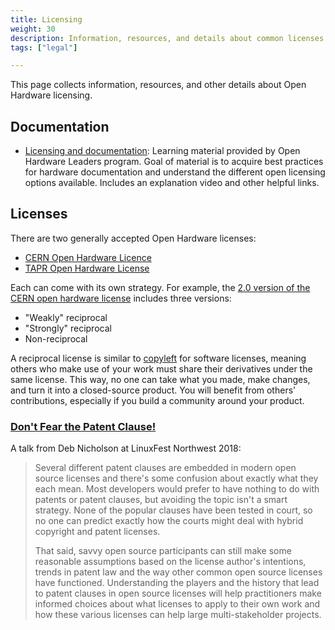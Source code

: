 ```yaml
---
title: Licensing
weight: 30
description: Information, resources, and details about common licenses used for Open Source Hardware projects.
tags: ["legal"]

---
```


This page collects information, resources, and other details about Open Hardware licensing.


## Documentation

* [Licensing and documentation](https://openhardware4.me/open-hardware-leaders.github.io/Program/17_Week10.html):
  Learning material provided by Open Hardware Leaders program.
  Goal of material is to acquire best practices for hardware documentation and understand the different open licensing options available.
  Includes an explanation video and other helpful links.


## Licenses

There are two generally accepted Open Hardware licenses:

* [CERN Open Hardware Licence](https://ohwr.org/cernohl)
* [TAPR Open Hardware License](https://tapr.org/the-tapr-open-hardware-license/)

Each can come with its own strategy.
For example, the [2.0 version of the CERN open hardware license](https://home.cern/news/news/knowledge-sharing/cern-updates-its-open-hardware-licence) includes three versions:

* "Weakly" reciprocal
* "Strongly" reciprocal
* Non-reciprocal

A reciprocal license is similar to [copyleft](https://opensource.com/resources/what-is-copyleft) for software licenses, meaning others who make use of your work must share their derivatives under the same license.
This way, no one can take what you made, make changes, and turn it into a closed-source product.
You will benefit from others' contributions, especially if you build a community around your product.

### [Don't Fear the Patent Clause!](https://linuxfestnorthwest.org/conferences/lfnw18/program/proposals/72)

A talk from Deb Nicholson at LinuxFest Northwest 2018:

> Several different patent clauses are embedded in modern open source licenses and there's some confusion about exactly what they each mean.
> Most developers would prefer to have nothing to do with patents or patent clauses, but avoiding the topic isn't a smart strategy.
> None of the popular clauses have been tested in court, so no one can predict exactly how the courts might deal with hybrid copyright and patent licenses.
>
> That said, savvy open source participants can still make some reasonable assumptions based on the license author's intentions, trends in patent law and the way other common open source licenses have functioned.
> Understanding the players and the history that lead to patent clauses in open source licenses will help practitioners make informed choices about what licenses to apply to their own work and how these various licenses can help large multi-stakeholder projects.
